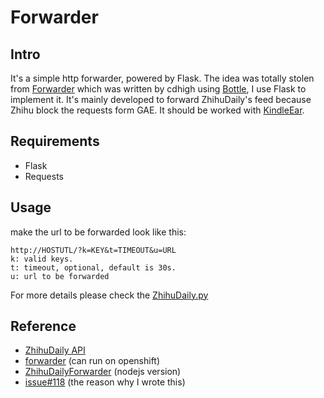 # Forwarder

## Intro

It's a simple http forwarder, powered by Flask. The idea was totally stolen from
[Forwarder][] which was written by cdhigh using [Bottle][], I use Flask to implement it.
It's mainly developed to forward ZhihuDaily's feed because Zhihu block the
requests form GAE. It should be worked with [KindleEar][].

## Requirements

* Flask
* Requests

## Usage

make the url to be forwarded look like this:

    http://HOSTUTL/?k=KEY&t=TIMEOUT&u=URL
    k: valid keys.
    t: timeout, optional, default is 30s.
    u: url to be forwarded

For more details please check the [ZhihuDaily.py][]

## Reference

* [ZhihuDaily API][]
* [forwarder][] (can run on openshift)
* [ZhihuDailyForwarder][] (nodejs version)
* [issue#118] (the reason why I wrote this)

[Bottle]: http://bottlepy.org/docs/stable/index.html
[End-to-end and Hop-by-hop Headers]: http://tools.ietf.org/html/rfc2616.html#page-92
[flask api proxy]: http://www.tanquach.com/flask-api-proxy/
[Forwarder]: https://github.com/cdhigh/Forwarder
[forwarder]: https://github.com/seff/forwarder
[issue#118]: https://github.com/cdhigh/KindleEar/issues/118
[KindleEar]: https://github.com/cdhigh
[ZhihuDaily API]: http://news.at.zhihu.com/api/1.2/news/latest
[ZhihuDaily.py]: https://github.com/cdhigh/KindleEar/blob/master/books/ZhihuDaily.py
[ZhihuDailyForwarder]: https://github.com/ohdarling/ZhihuDailyForwarder
